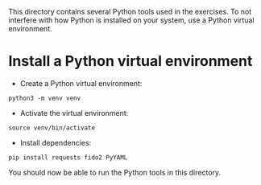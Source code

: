 This directory contains several Python tools used in the exercises.
To not interfere with how Python is installed on your system, use a Python virtual environment.

# Install a Python virtual environment

- Create a Python virtual environment:

```
python3 -m venv venv
```

- Activate the virtual environment:

```
source venv/bin/activate
```

- Install dependencies:

```
pip install requests fido2 PyYAML
```

You should now be able to run the Python tools in this directory.
